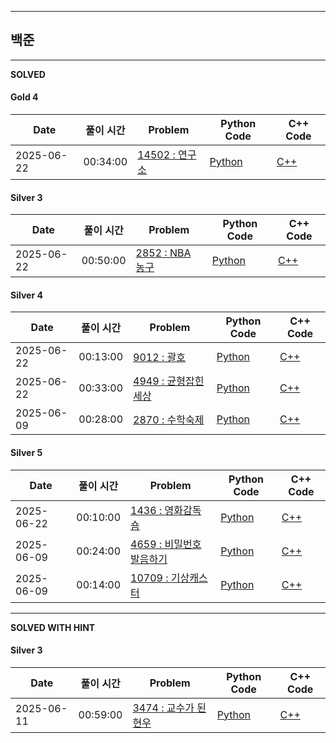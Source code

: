 
---

## 백준

---

**SOLVED**

#### Gold 4
| Date | 풀이 시간 | Problem | Python Code | C++ Code |
|------|------|---------|-------------|-----------|
| 2025-06-22 | 00:34:00 | [14502 : 연구소](https://www.acmicpc.net/problem/14502) | [Python](./baekjoon/basic2/14502/14502.py) | [C++](./baekjoon/basic2/14502/14502.cpp) |

#### Silver 3
| Date | 풀이 시간 | Problem | Python Code | C++ Code |
|------|------|---------|-------------|-----------|
| 2025-06-22 | 00:50:00 | [2852 : NBA 농구](https://www.acmicpc.net/problem/2852) | [Python](./baekjoon/basic2/2852/2852.py) | [C++](./baekjoon/basic2/2852/2852.cpp) |

#### Silver 4
| Date | 풀이 시간 | Problem | Python Code | C++ Code |
|------|------|---------|-------------|-----------|
| 2025-06-22 | 00:13:00 | [9012 : 괄호](https://www.acmicpc.net/problem/9012) | [Python](./baekjoon/basic2/9012/9012.py) | [C++](./baekjoon/basic2/9012/9012.cpp) |
| 2025-06-22 | 00:33:00 | [4949 : 균형잡힌 세상](https://www.acmicpc.net/problem/4949) | [Python](./baekjoon/basic2/4949/4949.py) | [C++](./baekjoon/basic2/4949/4949.cpp) |
| 2025-06-09 | 00:28:00 | [2870 : 수학숙제](https://www.acmicpc.net/problem/2870) | [Python](./baekjoon/basic2/2870/2870.py) | [C++](./baekjoon/basic2/2870/2870.cpp) |

#### Silver 5
| Date | 풀이 시간 | Problem | Python Code | C++ Code |
|------|------|---------|-------------|-----------|
| 2025-06-22 | 00:10:00 | [1436 : 영화감독 숌](https://www.acmicpc.net/problem/1436) | [Python](./baekjoon/basic2/1436/1436.py) | [C++](./baekjoon/basic2/1436/1436.cpp) |
| 2025-06-09 | 00:24:00 | [4659 : 비밀번호 발음하기](https://www.acmicpc.net/problem/4659) | [Python](./baekjoon/basic2/4659/4659.py) | [C++](./baekjoon/basic2/4659/4659.cpp) |
| 2025-06-09 | 00:14:00 | [10709 : 기상캐스터](https://www.acmicpc.net/problem/10709) | [Python](./baekjoon/basic2/10709/10709.py) | [C++](./baekjoon/basic2/10709/10709.cpp) |

---

**SOLVED WITH HINT**

#### Silver 3
| Date | 풀이 시간 | Problem | Python Code | C++ Code |
|------|------|---------|-------------|-----------|
| 2025-06-11 | 00:59:00 | [3474 : 교수가 된 현우](https://www.acmicpc.net/problem/3474) | [Python](./baekjoon/basic2/3474/3474.py) | [C++](./baekjoon/basic2/3474/3474.cpp) |
